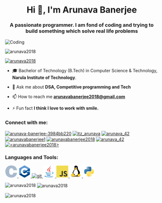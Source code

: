 <h1 align="center">Hi 👋, I'm Arunava Banerjee</h1>
<h3 align="center">A passionate programmer. I am fond of coding and trying to build something which solve real life problems</h3>
<img align="center" alt="Coding" width="400" src="https://cdn.dribbble.com/users/1162077/screenshots/3848914/programmer.gif">
<p align="left"> <img src="https://komarev.com/ghpvc/?username=arunava2018&label=Profile%20views&color=0e75b6&style=flat" alt="arunava2018" /> </p>

<p align="left"> <a href="https://github.com/ryo-ma/github-profile-trophy"><img src="https://github-profile-trophy.vercel.app/?username=arunava2018" alt="arunava2018" /></a> </p>

- 🎓 Bachelor of Technology (B.Tech) in Computer Science & Technology, **Narula Institute of Technology**.

- 💬 Ask me about **DSA, Competitive programming and Tech**

- 📫 How to reach me **arunavabanerjee2018@gmail.com**

- ⚡ Fun fact **I think I love to work with smile.**

<h3 align="left">Connect with me:</h3>
<p align="left">
<a href="https://linkedin.com/in/arunava-banerjee-3984bb220" target="blank"><img align="center" src="https://raw.githubusercontent.com/rahuldkjain/github-profile-readme-generator/master/src/images/icons/Social/linked-in-alt.svg" alt="arunava-banerjee-3984bb220" height="30" width="40" /></a>
<a href="https://instagram.com/itz_arunava" target="blank"><img align="center" src="https://raw.githubusercontent.com/rahuldkjain/github-profile-readme-generator/master/src/images/icons/Social/instagram.svg" alt="itz_arunava" height="30" width="40" /></a>
<a href="https://www.codechef.com/users/arunava_42" target="blank"><img align="center" src="https://cdn.jsdelivr.net/npm/simple-icons@3.1.0/icons/codechef.svg" alt="arunava_42" height="30" width="40" /></a>
<a href="https://www.hackerrank.com/arunavabanerjee1" target="blank"><img align="center" src="https://raw.githubusercontent.com/rahuldkjain/github-profile-readme-generator/master/src/images/icons/Social/hackerrank.svg" alt="arunavabanerjee1" height="30" width="40" /></a>
<a href="https://codeforces.com/profile/arunavabanerjee2018" target="blank"><img align="center" src="https://raw.githubusercontent.com/rahuldkjain/github-profile-readme-generator/master/src/images/icons/Social/codeforces.svg" alt="arunavabanerjee2018" height="30" width="40" /></a>
<a href="https://www.leetcode.com/arunava_42" target="blank"><img align="center" src="https://raw.githubusercontent.com/rahuldkjain/github-profile-readme-generator/master/src/images/icons/Social/leet-code.svg" alt="arunava_42" height="30" width="40" /></a>
<a href="https://auth.geeksforgeeks.org/user/<arunavabanerjee2018>" target="blank"><img align="center" src="https://raw.githubusercontent.com/rahuldkjain/github-profile-readme-generator/master/src/images/icons/Social/geeks-for-geeks.svg" alt="<arunavabanerjee2018>" height="30" width="40" /></a>
</p>

<h3 align="left">Languages and Tools:</h3>
<p align="left"> <a href="https://www.cprogramming.com/" target="_blank" rel="noreferrer"> <img src="https://raw.githubusercontent.com/devicons/devicon/master/icons/c/c-original.svg" alt="c" width="40" height="40"/> </a> <a href="https://www.w3schools.com/cpp/" target="_blank" rel="noreferrer"> <img src="https://raw.githubusercontent.com/devicons/devicon/master/icons/cplusplus/cplusplus-original.svg" alt="cplusplus" width="40" height="40"/> </a> <a href="https://git-scm.com/" target="_blank" rel="noreferrer"> <img src="https://www.vectorlogo.zone/logos/git-scm/git-scm-icon.svg" alt="git" width="40" height="40"/> </a> <a href="https://www.java.com" target="_blank" rel="noreferrer"> <img src="https://raw.githubusercontent.com/devicons/devicon/master/icons/java/java-original.svg" alt="java" width="40" height="40"/> </a> <a href="https://developer.mozilla.org/en-US/docs/Web/JavaScript" target="_blank" rel="noreferrer"> <img src="https://raw.githubusercontent.com/devicons/devicon/master/icons/javascript/javascript-original.svg" alt="javascript" width="40" height="40"/> </a> <a href="https://www.linux.org/" target="_blank" rel="noreferrer"> <img src="https://raw.githubusercontent.com/devicons/devicon/master/icons/linux/linux-original.svg" alt="linux" width="40" height="40"/> </a> <a href="https://www.python.org" target="_blank" rel="noreferrer"> <img src="https://raw.githubusercontent.com/devicons/devicon/master/icons/python/python-original.svg" alt="python" width="40" height="40"/> </a> </p>

<p><img align="left" src="https://github-readme-stats.vercel.app/api/top-langs?username=arunava2018&show_icons=true&locale=en&layout=compact" alt="arunava2018" /></p>

<p>&nbsp;<img align="center" src="https://github-readme-stats.vercel.app/api?username=arunava2018&show_icons=true&locale=en" alt="arunava2018" /></p>

<p><img align="center" src="https://github-readme-streak-stats.herokuapp.com/?user=arunava2018&" alt="arunava2018" /></p>
